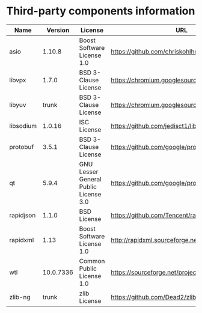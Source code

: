 Third-party components information
==================================

| Name      | Version   | License                               | URL                                             |
|-----------|-----------|---------------------------------------|-------------------------------------------------|
| asio      | 1.10.8    | Boost Software License 1.0            | https://github.com/chriskohlhoff/asio           |
| libvpx    | 1.7.0     | BSD 3-Clause License                  | https://chromium.googlesource.com/webm/libvpx   |
| libyuv    | trunk     | BSD 3-Clause License                  | https://chromium.googlesource.com/libyuv/libyuv |
| libsodium | 1.0.16    | ISC License                           | https://github.com/jedisct1/libsodium/releases  |
| protobuf  | 3.5.1     | BSD 3-Clause License                  | https://github.com/google/protobuf/releases     |
| qt        | 5.9.4     | GNU Lesser General Public License 3.0 | https://github.com/google/protobuf/releases     |
| rapidjson | 1.1.0     | BSD License                           | https://github.com/Tencent/rapidjson            |
| rapidxml  | 1.13      | Boost Software License 1.0            | http://rapidxml.sourceforge.net                 |
| wtl       | 10.0.7336 | Common Public License 1.0             | https://sourceforge.net/projects/wtl            |
| zlib-ng   | trunk     | zlib License                          | https://github.com/Dead2/zlib-ng                |
